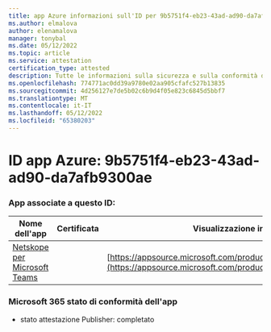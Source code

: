 ```yaml
---
title: app Azure informazioni sull'ID per 9b5751f4-eb23-43ad-ad90-da7afb9300ae
ms.author: elmalova
author: elenamalova
manager: tonybal
ms.date: 05/12/2022
ms.topic: article
ms.service: attestation
certification_type: attested
description: Tutte le informazioni sulla sicurezza e sulla conformità disponibili per 9b5751f4-eb23-43ad-ad90-da7afb9300ae.
ms.openlocfilehash: 774771ac0dd39a9780e02aa905cfafc527b13835
ms.sourcegitcommit: 4d256127e7de5b02c6b9d4f05e823c6845d5bbf7
ms.translationtype: MT
ms.contentlocale: it-IT
ms.lasthandoff: 05/12/2022
ms.locfileid: "65380203"
---
```

# <a name="azure-app-id-9b5751f4-eb23-43ad-ad90-da7afb9300ae"></a>ID app Azure: 9b5751f4-eb23-43ad-ad90-da7afb9300ae


### <a name="apps-associated-with-this-id"></a>App associate a questo ID:
| **Nome dell'app** | **Certificata** | **Visualizzazione in AppSource** |
|--------------|---------------|-----------------------|
| [Netskope per Microsoft Teams](../forward/netskope.netskope_teams.md) |  | [https://appsource.microsoft.com/product/office/netskope.netskope_teams](https://appsource.microsoft.com/product/office/netskope.netskope_teams) |

### <a name="microsoft-365-app-compliance-status"></a>Microsoft 365 stato di conformità dell'app
- stato attestazione Publisher: completato
